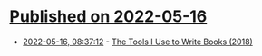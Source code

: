 # [Published on 2022-05-16](index.md)

* [2022-05-16, 08:37:12](https://news.ycombinator.com/item?id=31394719) - [The Tools I Use to Write Books (2018)](https://thorstenball.com/blog/2018/09/04/the-tools-i-use-to-write-books/)
